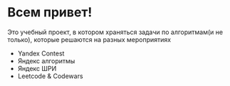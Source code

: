 <h1>Всем привет!</h1>

Это учебный проект, в котором храняться задачи по алгоритмам(и не только), которые решаются на разных мероприятиях
<ul>
<li>Yandex Contest</li>
<li>Яндекс алгоритмы</li>
<li>Яндекс ШРИ</li>
<li>Leetcode & Codewars</li>
</ul>